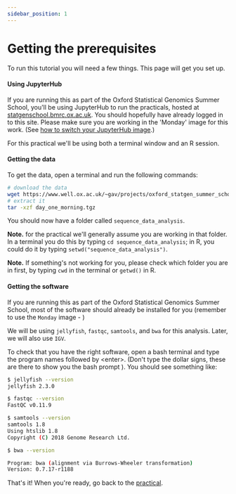 ```yaml
---
sidebar_position: 1
---
```

# Getting the prerequisites

To run this tutorial you will need a few things.  This page will get you set up.

#### Using  JupyterHub

If you are running this as part of the Oxford Statistical Genomics Summer School, you'll be using
JupyterHub to run the practicals, hosted at
[statgenschool.bmrc.ox.ac.uk](https://statgenschool.bmrc.ox.ac.uk). You should hopefully have
already logged in to this site. Please make sure you are working in the 'Monday' image for this
work.  (See [how to switch your JupyterHub image](../switching_images.md).)

For this practical we'll be using both a terminal window and an R session.

#### Getting the data

To get the data, open a terminal and run the following commands:

```sh
# download the data
wget https://www.well.ox.ac.uk/~gav/projects/oxford_statgen_summer_school/day_one_morning.tgz
# extract it
tar -xzf day_one_morning.tgz
```

You should now have a folder called `sequence_data_analysis`.  

**Note.** for the practical we'll generally assume you are working in that folder. In a terminal
you do this by typing `cd sequence_data_analysis`; in R, you could do it by typing
`setwd("sequence_data_analysis")`.  

**Note.** If something's not working for you, please check which folder you are in first, by typing
`cwd` in the terminal or `getwd()` in R.

#### Getting the software

If you are running this as part of the Oxford Statistical Genomics Summer School, most of the
software should already be installed for you (remember to use the `Monday` image - )

We will be using `jellyfish`, `fastqc`, `samtools`, and `bwa` for this analysis. Later, we will also use
`IGV`.

To check that you have the right software, open a bash terminal and type the program names followed
by &lt;enter&gt;. (Don't type the dollar signs, these are there to show you the bash prompt ). You
should see something like:

```bash
$ jellyfish --version
jellyfish 2.3.0

$ fastqc --version
FastQC v0.11.9

$ samtools --version
samtools 1.8
Using htslib 1.8
Copyright (C) 2018 Genome Research Ltd.

$ bwa --version

Program: bwa (alignment via Burrows-Wheeler transformation)
Version: 0.7.17-r1188
```

That's it!  When you're ready, go back to the [practical](Pipeline_outline.md).
